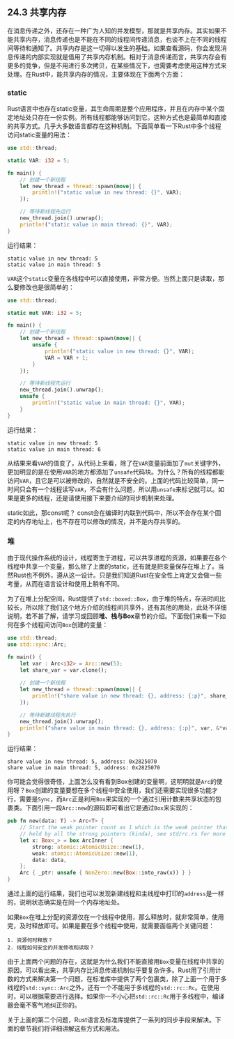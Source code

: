 ## 24.3 共享内存
在消息传递之外，还存在一种广为人知的并发模型，那就是共享内存。其实如果不能共享内存，消息传递也是不能在不同的线程间传递消息，也谈不上在不同的线程间等待和通知了。共享内存是这一切得以发生的基础。如果查看源码，你会发现消息传递的内部实现就是借用了共享内存机制。相对于消息传递而言，共享内存会有更多的竞争，但是不用进行多次拷贝，在某些情况下，也需要考虑使用这种方式来处理。在Rust中，能共享内存的情况，主要体现在下面两个方面：

### static
Rust语言中也存在static变量，其生命周期是整个应用程序，并且在内存中某个固定地址处只存在一份实例。所有线程都能够访问到它。这种方式也是最简单和直接的共享方式。几乎大多数语言都存在这种机制。下面简单看一下Rust中多个线程访问static变量的用法：

```rust
use std::thread;

static VAR: i32 = 5;

fn main() {
	// 创建一个新线程
	let new_thread = thread::spawn(move|| {
	    println!("static value in new thread: {}", VAR);
	});

	// 等待新线程先运行
	new_thread.join().unwrap();
	println!("static value in main thread: {}", VAR);
}
```
运行结果：
```
static value in new thread: 5
static value in main thread: 5
```
`VAR`这个`static`变量在各线程中可以直接使用，非常方便。当然上面只是读取，那么要修改也是很简单的：

```rust
use std::thread;

static mut VAR: i32 = 5;

fn main() {
	// 创建一个新线程
	let new_thread = thread::spawn(move|| {
	    unsafe {
	    	println!("static value in new thread: {}", VAR);
	    	VAR = VAR + 1;
	    }
	});

	// 等待新线程先运行
	new_thread.join().unwrap();
	unsafe {
		println!("static value in main thread: {}", VAR);
	}
}
```
运行结果：
```
static value in new thread: 5
static value in main thread: 6
```
从结果来看`VAR`的值变了，从代码上来看，除了在`VAR`变量前面加了`mut`关键字外，更加明显的是在使用`VAR`的地方都添加了`unsafe`代码块。为什么？所有的线程都能访问`VAR`，且它是可以被修改的，自然就是不安全的。上面的代码比较简单，同一时间只会有一个线程读写`VAR`，不会有什么问题，所以用`unsafe`来标记就可以。如果是更多的线程，还是请使用接下来要介绍的同步机制来处理。

static如此，那const呢？ const会在编译时内联到代码中，所以不会存在某个固定的内存地址上，也不存在可以修改的情况，并不是内存共享的。

### 堆
由于现代操作系统的设计，线程寄生于进程，可以共享进程的资源，如果要在各个线程中共享一个变量，那么除了上面的static，还有就是把变量保存在堆上了。当然Rust也不例外，遵从这一设计。只是我们知道Rust在安全性上肯定又会做一些考量，从而在语言设计和使用上稍有不同。

为了在堆上分配空间，Rust提供了`std::boxed::Box`，由于堆的特点，存活时间比较长，所以除了我们这个地方介绍的线程间共享外，还有其他的用处，此处不详细说明，若不甚了解，请学习或回顾**堆、栈与Box**章节的介绍。下面我们来看一下如何在多个线程间访问`Box`创建的变量：

```rust
use std::thread;
use std::sync::Arc;

fn main() {
	let var : Arc<i32> = Arc::new(5);
	let share_var = var.clone();
	
	// 创建一个新线程
	let new_thread = thread::spawn(move|| {
		println!("share value in new thread: {}, address: {:p}", share_var, &*share_var);
	});

	// 等待新建线程先执行
	new_thread.join().unwrap();
	println!("share value in main thread: {}, address: {:p}", var, &*var);
}
```
运行结果：
```
share value in new thread: 5, address: 0x2825070
share value in main thread: 5, address: 0x2825070
```
你可能会觉得很奇怪，上面怎么没有看到Box创建的变量啊，这明明就是`Arc`的使用呀？`Box`创建的变量要想在多个线程中安全使用，我们还需要实现很多功能才行，需要是`Sync`，而`Arc`正是利用`Box`来实现的一个通过引用计数来共享状态的包裹类。下面引用一段`Arc::new`的源码即可看出它是通过`Box`来实现的：

```rust
pub fn new(data: T) -> Arc<T> {
    // Start the weak pointer count as 1 which is the weak pointer that's
    // held by all the strong pointers (kinda), see std/rc.rs for more info
    let x: Box<_> = box ArcInner {
        strong: atomic::AtomicUsize::new(1),
        weak: atomic::AtomicUsize::new(1),
        data: data,
    };
    Arc { _ptr: unsafe { NonZero::new(Box::into_raw(x)) } }
}
```
通过上面的运行结果，我们也可以发现新建线程和主线程中打印的`address`是一样的，说明状态确实是在同一个内存地址处。

如果`Box`在堆上分配的资源仅在一个线程中使用，那么释放时，就非常简单，使用完，及时释放即可。如果是要在多个线程中使用，就需要面临两个关键问题：

    1. 资源何时释放？
    2. 线程如何安全的并发修改和读取？
    
由于上面两个问题的存在，这就是为什么我们不能直接用`Box`变量在线程中共享的原因，可以看出来，共享内存比消息传递机制似乎要复杂许多。Rust用了引用计数的方式来解决第一个问题，在标准库中提供了两个包裹类，除了上面一个用于多线程的`std::sync::Arc`之外，还有一个不能用于多线程的`std::rc::Rc`。在使用时，可以根据需要进行选择。如果你一不小心把`std::rc::Rc`用于多线程中，编译器会毫不客气地纠正你的。

关于上面的第二个问题，Rust语言及标准库提供了一系列的同步手段来解决。下面的章节我们将详细讲解这些方式和用法。